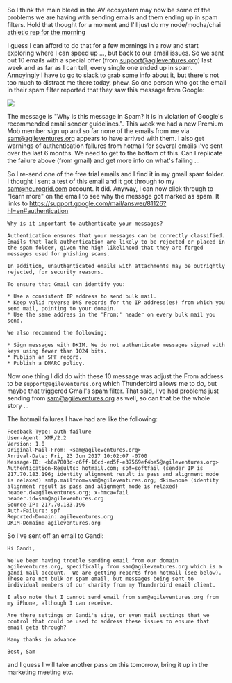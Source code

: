 So I think the main bleed in the AV ecosystem may now be some of the problems we are having with sending emails and them ending up in spam filters.  Hold that thought for a moment and I'll just do my node/mocha/chai [athletic rep for the morning](https://gist.github.com/tansaku/718547c89be1ef216dda4e973ea67075)

I guess I can afford to do that for a few mornings in a row and start exploring where I can speed up ..., but back to our email issues.  So we sent out 10 emails with a special offer (from support@agileventures.org) last week and as far as I can tell, every single one ended up in spam.  Annoyingly I have to go to slack to grab some info about it, but there's not too much to distract me there today, phew.  So one person who got the email in their spam filter reported that they saw this message from Google:

![](Screenshot_2017-09-05-16-59-32.png)

The message is "Why is this message in Spam? It is in violation of Google's recommended email sender guidelines.".  This week we had a new Premium Mob member sign up and so far none of the emails from me via sam@agileventures.org appears to have arrived with them.  I also get warnings of authentication failures from hotmail for several emails I've sent over the last 6 months.  We need to get to the bottom of this.  Can I replicate the failure above (from gmail) and get more info on what's failing ...

So I re-send one of the free trial emails and I find it in my gmail spam folder.  I thought I sent a test of this email and it got through to my sam@neurogrid.com account.  It did.  Anyway, I can now click through to "learn more" on the email to see why the message got marked as spam.  It links to https://support.google.com/mail/answer/81126?hl=en#authentication

```
Why is it important to authenticate your messages?

Authentication ensures that your messages can be correctly classified. Emails that lack authentication are likely to be rejected or placed in the spam folder, given the high likelihood that they are forged messages used for phishing scams.

In addition, unauthenticated emails with attachments may be outrightly rejected, for security reasons.

To ensure that Gmail can identify you:

* Use a consistent IP address to send bulk mail.
* Keep valid reverse DNS records for the IP address(es) from which you send mail, pointing to your domain.
* Use the same address in the 'From:' header on every bulk mail you send.

We also recommend the following:

* Sign messages with DKIM. We do not authenticate messages signed with keys using fewer than 1024 bits.
* Publish an SPF record.
* Publish a DMARC policy.
````

Now one thing I did do with these 10 message was adjust the From address to be `support@agileventures.org` which Thunderbird allows me to do, but maybe that triggered Gmail's spam filter.  That said, I've had problems just sending from sam@agileventures.org as well, so can that be the whole story ...

The hotmail failures I have had are like the following:

```
Feedback-Type: auth-failure
User-Agent: XMR/2.2
Version: 1.0
Original-Mail-From: <sam@agileventures.org>
Arrival-Date: Fri, 23 Jun 2017 10:02:07 -0700
Message-ID: <b6a7803d-c6ff-16cd-ed5f-e37569ef4ba5@agileventures.org>
Authentication-Results: hotmail.com; spf=softfail (sender IP is 217.70.183.196; identity alignment result is pass and alignment mode is relaxed) smtp.mailfrom=sam@agileventures.org; dkim=none (identity alignment result is pass and alignment mode is relaxed) header.d=agileventures.org; x-hmca=fail header.id=sam@agileventures.org
Source-IP: 217.70.183.196
Auth-Failure: spf
Reported-Domain: agileventures.org
DKIM-Domain: agileventures.org
```

So I've sent off an email to Gandi:

```
Hi Gandi,

We've been having trouble sending email from our domain agileventures.org, specifically from sam@agileventures.org which is a gandi mail account.  We are getting reports from hotmail (see below).  These are not bulk or spam email, but messages being sent to individual members of our charity from my Thunderbird email client.

I also note that I cannot send email from sam@agileventures.org from my iPhone, although I can receive.

Are there settings on Gandi's site, or even mail settings that we control that could be used to address these issues to ensure that email gets through?

Many thanks in advance

Best, Sam
```

and I guess I will take another pass on this tomorrow, bring it up in the marketing meeting etc.
